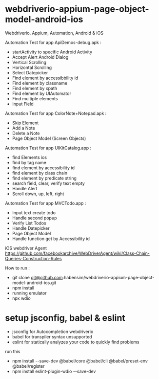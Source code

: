 # webdriverio-appium-page-object-model-android-ios
Webdriverio, Appium, Automation, Android & iOS

Automation Test for app ApiDemos-debug.apk : 
- startActivity to specific Android Activity
- Accept Alert Android Dialog
- Vertical Scrolling
- Horizontal Scrolling
- Select Datepicker
- Find element by accessibbility id
- Find element by classname
- Find element by xpath
- Find element by UIAutomator
- Find multiple elements
- Input Field

Automation Test for app ColorNote+Notepad.apk : 
- Skip Element
- Add a Note
- Delete a Note
- Page Object Model (Screen Objects)

Automation Test for app UIKitCatalog.app : 
- find Elements ios
- find by tag name
- find element by accessibility id
- find element by class chain
- find element by predicate string
- search field, clear, verify text empty
- Handle Alert
- Scroll down, up, left, right

Automation Test for app MVCTodo.app : 
- Input text create todo
- Handle second popup
- Verify List Todos
- Handle Datepicker
- Page Object Model 
- Handle function get by Accessibility id

iOS webdriver Agent
https://github.com/facebookarchive/WebDriverAgent/wiki/Class-Chain-Queries-Construction-Rules

How to run : 
- git clone git@github.com:habensim/webdriverio-appium-page-object-model-android-ios.git
- npm install
- running emulator
- npx wdio

# setup jsconfig, babel & eslint
- jsconfig for Autocompletion webdriverio
- babel for transpiler syntax unsupported
- eslint for statically analyzes your code to quickly find problems

run this
- npm install --save-dev @babel/core @babel/cli @babel/preset-env @babel/register
- npm install eslint-plugin-wdio --save-dev